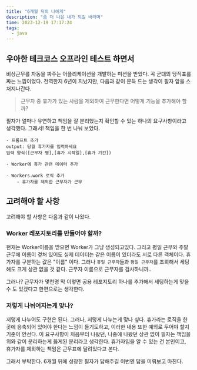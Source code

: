 ```yaml
---
title: "6개월 뒤의 나에게"
description: "좀 더 나은 내가 되길 바라며"
time: 2023-12-19 17:17:24
tags:
  - java
---
```


## 우아한 테크코스 오프라인 테스트 하면서

비상근무를 자동을 짜주는 어플리케이션을 개발하는 미션을 받았다. 꼭 군대의 당직표를 짜는 느낌이었다. 전역한지 6년이 지났지만, 다음과 같이 문득 드는 생각이 필자 앞을 스처지나간다.

> 근무자 중 휴가가 있는 사람을 제외하여 근무한다면 어떻게 기능을 추가해야 할까?

필자가 얼마나 유연하고 책임을 잘 분리했는지 확인할 수 있는 하나의 요구사항이라고 생각했다. 그래서! 책임을 한 번 나눠 보았다.

```
- 프롬프트 추가
output: 당월 휴가자를 입력하세요
입력 양식([근무자 명],[휴가 시작일],[휴가 기간])

- Worker에 휴가 관련 데이터 추가

- Workers.work 로직 추가
    - 휴가자를 제외한 근무자가 근무
```

## 고려해야 할 사항

고려해야 할 사항은 다음과 같이 나왔다.

### Worker 레포지토리를 만들어야 할까?

현재는 Worker이름을 받으면 Worker가 그냥 생성되고있다. 그리고 평일 근무와 주말 근무에 이름이 곂처 있어도 실제 데이터는 같은 이름이 있더라도 서로 다른 객체이다. 휴가자를 구분하는 값은 "이름" 이다. 그러나 `휴일 근무자`들과 `평일 근무자`를 조회해서 세팅해도 크게 상관 없을 것 같다. 근무자 이름으로 근무자를 검사하니까.. 

그러나? 근무자가 몇천명 막 이렇면 공용 레포지토리 하나를 추가해서 세팅하는게 맞을 수 도 있겠다고 한편으로는 생각한다.

### 저렇게 나뉘어지는게 맞나?

저렇게 나누어도 구현은 된다. 그러나, 저렇게 나누는게 맞나 싶다. 휴가라는 로직을 한 곳에 응축되어 있어야 한다는 느낌이 들기도하고, 이러한 내용 또한 예외로 두어야 할지 기준이 안선다. 이 요구사항이 처음부터 나왔던, 나중에 나왔던 상관 없이 필자는 책임을 위와 같이 분리하는게 옳게된 분리라고 생각한다. 휴가자임을 알 수 있는 건 본인이고, 휴가자를 제외하는 책임은 근무표에 달려있다고 본다.

그래서 부탁한다. 6개월 뒤에 성장한 필자가 답해주길 이번엔 답을 미뤄보고 마친다.




